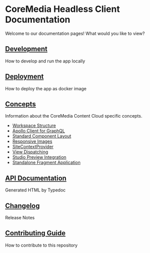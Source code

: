 # CoreMedia Headless Client Documentation

Welcome to our documentation pages! What would you like to view?

## [Development](development.md)

How to develop and run the app locally

## [Deployment](deployment.md)

How to deploy the app as docker image

## [Concepts](concepts/README.md)

Information about the CoreMedia Content Cloud specific concepts.

   - [Workspace Structure](concepts/structure.md)
   - [Apollo Client for GraphQL](concepts/apollo.md)
   - [Standard Component Layout](concepts/README.md#standard-component-layout)
   - [Responsive Images](concepts/README.md#responsive-images)
   - [SiteContextProvider](concepts/README.md#sitecontextprovider)
   - [View Dispatching](concepts/view_dispatching.md)
   - [Studio Preview Integration](concepts/preview.md)
   - [Standalone Fragment Application](concepts/standalone.md)
   
## [API Documentation](../app/docs/index.html)

Generated HTML by Typedoc

## [Changelog](../CHANGELOG.md)

Release Notes

## [Contributing Guide](../CONTRIBUTING.md)

How to contribute to this repository


